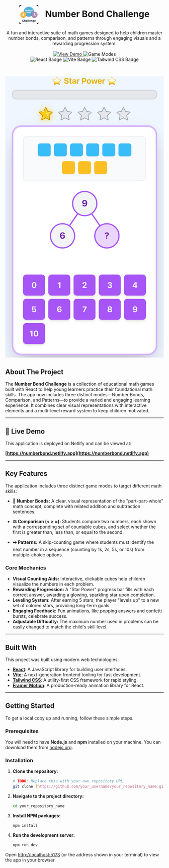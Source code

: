 <br/>
<h1 align="center">
  <img src="NumberBondsApp/public/NumberBondLogo.png" alt="Logo" width="60" height="60" style="vertical-align: middle; margin-right: 15px;">
  Number Bond Challenge
</h1>

<p align="center">
  A fun and interactive suite of math games designed to help children master number bonds, comparison, and patterns through engaging visuals and a rewarding progression system.
  <br/>
  <br/>
  <a href="https://numberbond.netlify.app">
    <img src="https://img.shields.io/badge/View_Demo-A855F7?style=for-the-badge&logo=netlify&logoColor=white" alt="View Demo"/>
  </a>
  <img src="https://img.shields.io/badge/Game_Modes-3-4ade80?style=for-the-badge" alt="Game Modes"/>
  <br/>
  <img src="https://img.shields.io/badge/React-18.2.0-38BDF8?style=for-the-badge&logo=react&logoColor=white" alt="React Badge"/>
  <img src="https://img.shields.io/badge/Vite-7.1.5-646CFF?style=for-the-badge&logo=vite&logoColor=white" alt="Vite Badge"/>
  <img src="https://img.shields.io/badge/Tailwind_CSS-3.4-F59E0B?style=for-the-badge&logo=tailwind-css&logoColor=white" alt="Tailwind CSS Badge"/>
</p>

<br/>

![Number Bond Challenge Gameplay Screenshot](NumberBondsApp/public/NumberBondsAppScreenshot.jpeg)

## About The Project

The **Number Bond Challenge** is a collection of educational math games built with React to help young learners practice their foundational math skills. The app now includes three distinct modes—Number Bonds, Comparison, and Patterns—to provide a varied and engaging learning experience. It combines clear visual representations with interactive elements and a multi-level reward system to keep children motivated.

---
## 🚀 Live Demo

This application is deployed on Netlify and can be viewed at:

**[https://numberbond.netlify.app](https://numberbond.netlify.app)**

---
## Key Features

The application includes three distinct game modes to target different math skills:

* **🔢 Number Bonds:** A clear, visual representation of the "part-part-whole" math concept, complete with related addition and subtraction sentences.

* **⚖️ Comparison (< > =):** Students compare two numbers, each shown with a corresponding set of countable cubes, and select whether the first is greater than, less than, or equal to the second.

* **➡️ Patterns:** A skip-counting game where students must identify the next number in a sequence (counting by 1s, 2s, 5s, or 10s) from multiple-choice options.

### Core Mechanics
* **Visual Counting Aids:** Interactive, clickable cubes help children visualize the numbers in each problem.
* **Rewarding Progression:** A "Star Power" progress bar fills with each correct answer, awarding a glowing, sparkling star upon completion.
* **Leveling System:** After earning 5 stars, the player "levels up" to a new set of colored stars, providing long-term goals.
* **Engaging Feedback:** Fun animations, like popping answers and confetti bursts, celebrate success.
* **Adjustable Difficulty:** The maximum number used in problems can be easily changed to match the child's skill level.

---
## Built With

This project was built using modern web technologies:

* [**React**](https://reactjs.org/): A JavaScript library for building user interfaces.
* [**Vite**](https://vitejs.dev/): A next-generation frontend tooling for fast development.
* [**Tailwind CSS**](https://tailwindcss.com/): A utility-first CSS framework for rapid styling.
* [**Framer Motion**](https://www.framer.com/motion/): A production-ready animation library for React.

---
## Getting Started

To get a local copy up and running, follow these simple steps.

### Prerequisites

You will need to have **Node.js** and **npm** installed on your machine. You can download them from [nodejs.org](https://nodejs.org/).

### Installation

1.  **Clone the repository:**
    ```bash
    # TODO: Replace this with your own repository URL
    git clone [https://github.com/your_username/your_repository_name.git](https://github.com/your_username/your_repository_name.git)
    ```

2.  **Navigate to the project directory:**
    ```bash
    cd your_repository_name
    ```

3.  **Install NPM packages:**
    ```bash
    npm install
    ```

4.  **Run the development server:**
    ```bash
    npm run dev
    ```

Open [http://localhost:5173](http://localhost:5173) (or the address shown in your terminal) to view the app in your browser.

